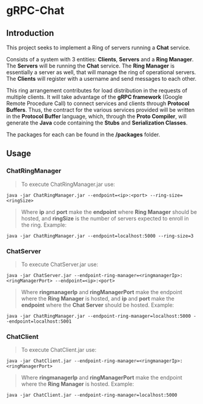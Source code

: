 # gRPC-Chat

## Introduction

This project seeks to implement a Ring of servers running a **Chat** service.

Consists of a system with 3 entities: **Clients**, **Servers** and a **Ring Manager**. The **Servers** will be running the **Chat** service. The **Ring Manager** is essentially a server as well, that will manage the ring of operational servers. The **Clients** will register with a username and send messages to each other.

This ring arrangement contributes for load distribution in the requests of multiple clients. It will take advantage of the **gRPC framework** (Google Remote Procedure Call) to connect services and clients through **Protocol Buffers**.
Thus, the contract for the various services provided will be written in the **Protocol Buffer** language, which, through the **Proto Compiler**, will generate the **Java** code containing the **Stubs** and **Serialization Classes**.

The packages for each can be found in the **/packages** folder.

## Usage

### ChatRingManager

> To execute ChatRingManager.jar use: 

```
java -jar ChatRingManager.jar --endpoint=<ip>:<port> --ring-size=<ringSize>
```
  
> Where **ip** and **port** make the **endpoint** where **Ring Manager** should be hosted, and **ringSize** is the number of servers expected to enroll in the ring. Example: 

```
java -jar ChatRingManager.jar --endpoint=localhost:5000 --ring-size=3
```

### ChatServer

> To execute ChatServer.jar use: 

```
java -jar ChatServer.jar --endpoint-ring-manager=<ringmanagerIp>:<ringManagerPort> --endpoint=<ip>:<port>
```

> Where **ringmanagerIp** and **ringManagerPort** make the endpoint where the **Ring Manager** is hosted, and **ip** and **port** make the **endpoint** where the **Chat Server** should be hosted. Example:

```
java -jar ChatRingManager.jar --endpoint-ring-manager=localhost:5000 --endpoint=localhost:5001
```

### ChatClient

> To execute ChatClient.jar use: 

```
java -jar ChatClient.jar --endpoint-ring-manager=<ringmanagerIp>:<ringManagerPort>
```

> Where **ringmanagerIp** and **ringManagerPort** make the endpoint where the **Ring Manager** is hosted. Example:

```
java -jar ChatClient.jar --endpoint-ring-manager=localhost:5000
```
